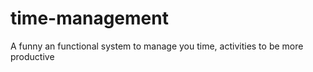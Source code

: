 # time-management
A funny an functional system to manage you time, activities to be more productive
